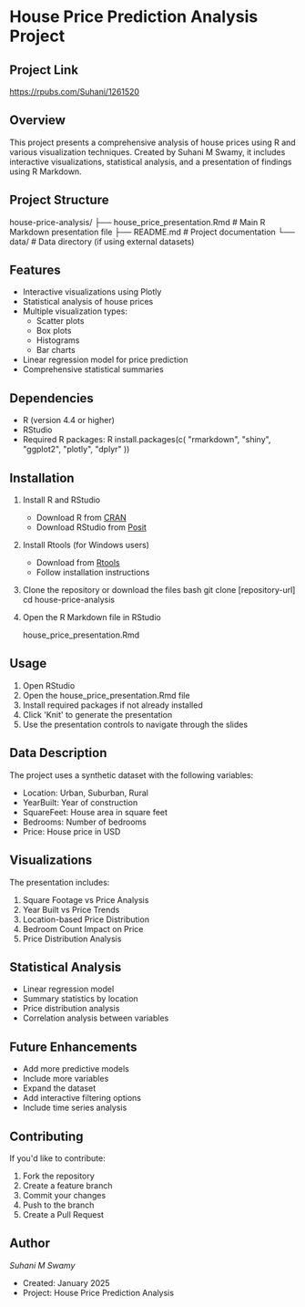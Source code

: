 # House Price Prediction Analysis Project

## Project Link
https://rpubs.com/Suhani/1261520

## Overview

This project presents a comprehensive analysis of house prices using R and various visualization techniques. Created by Suhani M Swamy, it includes interactive visualizations, statistical analysis, and a presentation of findings using R Markdown.

## Project Structure


house-price-analysis/
├── house_price_presentation.Rmd   # Main R Markdown presentation file
├── README.md                      # Project documentation
└── data/                         # Data directory (if using external datasets)


## Features

- Interactive visualizations using Plotly
- Statistical analysis of house prices
- Multiple visualization types:
  - Scatter plots
  - Box plots
  - Histograms
  - Bar charts
- Linear regression model for price prediction
- Comprehensive statistical summaries

## Dependencies

- R (version 4.4 or higher)
- RStudio
- Required R packages:
  R
  install.packages(c(
    "rmarkdown",
    "shiny",
    "ggplot2",
    "plotly",
    "dplyr"
  ))
  

## Installation

1. Install R and RStudio
   - Download R from [CRAN](https://cran.r-project.org/)
   - Download RStudio from [Posit](https://posit.co/downloads/)

2. Install Rtools (for Windows users)
   - Download from [Rtools](https://cran.rstudio.com/bin/windows/Rtools/)
   - Follow installation instructions

3. Clone the repository or download the files
   bash
   git clone [repository-url]
   cd house-price-analysis
   

4. Open the R Markdown file in RStudio
   
   house_price_presentation.Rmd
   

## Usage

1. Open RStudio
2. Open the house_price_presentation.Rmd file
3. Install required packages if not already installed
4. Click 'Knit' to generate the presentation
5. Use the presentation controls to navigate through the slides

## Data Description

The project uses a synthetic dataset with the following variables:
- Location: Urban, Suburban, Rural
- YearBuilt: Year of construction
- SquareFeet: House area in square feet
- Bedrooms: Number of bedrooms
- Price: House price in USD

## Visualizations

The presentation includes:
1. Square Footage vs Price Analysis
2. Year Built vs Price Trends
3. Location-based Price Distribution
4. Bedroom Count Impact on Price
5. Price Distribution Analysis

## Statistical Analysis

- Linear regression model
- Summary statistics by location
- Price distribution analysis
- Correlation analysis between variables

## Future Enhancements

- Add more predictive models
- Include more variables
- Expand the dataset
- Add interactive filtering options
- Include time series analysis

## Contributing

If you'd like to contribute:
1. Fork the repository
2. Create a feature branch
3. Commit your changes
4. Push to the branch
5. Create a Pull Request

## Author

*Suhani M Swamy*
- Created: January 2025
- Project: House Price Prediction Analysis




